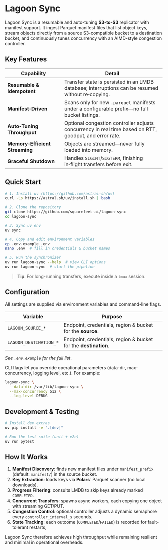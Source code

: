 # Lagoon Sync

Lagoon Sync is a resumable and auto-tuning **S3-to-S3** replicator with manifest support.
It ingest Parquet manifest files that list object keys, stream objects directly from a source S3-compatible bucket to a destination bucket, and continuously tunes concurrency with an AIMD-style congestion controller.

## Key Features

| Capability | Detail |
|------------|--------|
| **Resumable & Idempotent** | Transfer state is persisted in an LMDB database; interruptions can be resumed without re‑copying. |
| **Manifest‑Driven** | Scans only for new `.parquet` manifests under a configurable prefix—no full bucket listings. |
| **Auto‑Tuning Throughput** | Optional congestion controller adjusts concurrency in real time based on RTT, goodput, and error rate. |
| **Memory‑Efficient Streaming** | Objects are streamed—never fully loaded into memory. |
| **Graceful Shutdown** | Handles `SIGINT`/`SIGTERM`, finishing in‑flight transfers before exit. |

## Quick Start

```bash
# 1. Install uv (https://github.com/astral-sh/uv)
curl -Ls https://astral.sh/uv/install.sh | bash

# 2. Clone the repository
git clone https://github.com/squarefeet-ai/lagoon-sync
cd lagoon-sync

# 3. Sync uv env
uv sync

# 4. Copy and edit environment variables
cp .env.example .env
nano .env  # fill in credentials & bucket names

# 5. Run the synchronizer
uv run lagoon-sync --help  # view CLI options
uv run lagoon-sync  # start the pipeline
```
> **Tip**: For long-running transfers, execute inside a `tmux` session.

## Configuration

All settings are supplied via environment variables and command-line flags.

| Variable | Purpose |
|----------|---------|
| `LAGOON_SOURCE_*` | Endpoint, credentials, region & bucket for the **source**. |
| `LAGOON_DESTINATION_*` | Endpoint, credentials, region & bucket for the **destination**. |

*See `.env.example` for the full list*.

CLI flags let you override operational parameters (data-dir, max-concurrency, logging level, etc.). For example:

```bash
lagoon-sync \
  --data-dir /var/lib/lagoon-sync \
  --max-concurrency 512 \
  --log-level DEBUG
```

## Development & Testing

```bash
# Install dev extras
uv pip install -e ".[dev]"

# Run the test suite (unit + e2e)
uv run pytest
```

## How It Works

1. **Manifest Discovery**: finds new manifest files under `manifest_prefix` (default: `manifest/`) in the source bucket.
2. **Key Extraction**: loads keys via **Polars**` Parquet scanner (no local downloads).
3. **Progress Filtering**: consults LMDB to skip keys already marked `COMPLETED`.
4. **Concurrent Transfers**: spawns async workers, each copying one object with streaming GET/PUT.
5. **Congestion Control**: optional controller adjusts a dynamic semaphore every `controller_interval_s` seconds.
6. **State Tracking**: each outcome (`COMPLETED`/`FAILED`) is recorded for fault-tolerant restarts,

Lagoon Sync therefore achieves high throughput while remaining resilient and minimal in operational overheads.
